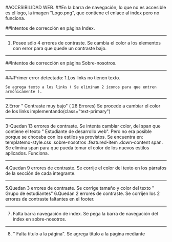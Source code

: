 
#ACCESIBILIDAD WEB.
##En la barra de navegación, lo que no es accesible es el logo, la imagen "Logo.png", que contiene el enlace al index pero no funciona. 


##Intentos de corrección en página  Index.
___
1. Posee sólo 4 errores de contraste.
	Se cambia el color a los elementos con error para que quede un contraste bajo.

___

##Intentos de corrección en página Sobre-nosotros.

___

###Primer error detectado:
1.Los links no tienen texto.

	Se agrega texto a los links ( Se eliminan 2 íconos para que entren armónicamente ).
___
2.Error " Contraste muy bajo" ( 28 Errores)
	Se procede a cambiar el color de los links  implementando(class="text-primary")
___
3-Quedan 13 errores de contraste.
	Se intenta cambiar color, del span que contiene el texto " Estudiante de desarrollo web". Pero no era posible porque se chocaba con los estilos ya provistos.
Se encuentra en: templatemo-style.css
.sobre-nosotros .featured-item .down-content span.
	Se elimina span para que pueda tomar el color de los nuevos estilos aplicados. Funciona.
___
4.Quedan 9  errores de contraste.
	Se corrije el color del texto en los párrafos de la sección de cada integrante.
___
5.Quedan 3 errores de contraste.
	Se corrige tamaño y color del texto " Grupo de estudiantes"
6.Quedan 2 errores de contraste.
	Se corrijen los 2 errores de contraste faltantes en el footer.
___
7. Falta barra navegación de index.
	Se pega la barra de navegación del index en sobre-nosotros.
___
8. " Falta título a la página".
	Se agrega título a la página mediante <title>
___
9."Falta especificar idioma mediante atributo "lang"
	Se corrige, se agrega atributo lang="es".
___
10."La página no tiene encabezado H1".
	Se corrije, se cambia span por h1 en  "grupo de estudiantes".
___

####Finalizado.